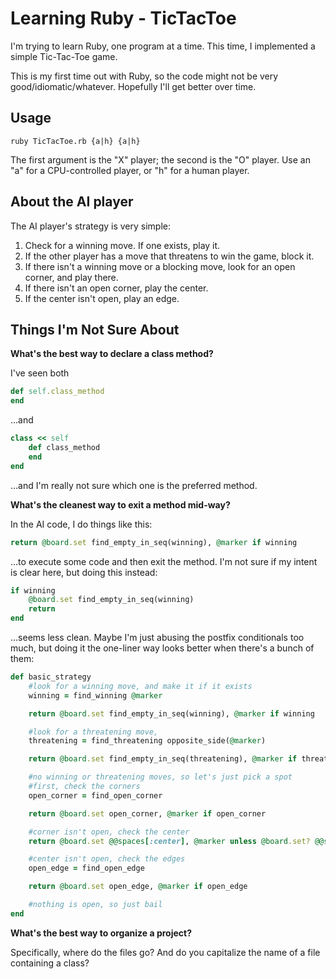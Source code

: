 # Learning Ruby - TicTacToe

I'm trying to learn Ruby, one program at a time. This time, I implemented a simple Tic-Tac-Toe game.

This is my first time out with Ruby, so the code might not be very good/idiomatic/whatever. Hopefully I'll get better over time.

## Usage

````
ruby TicTacToe.rb {a|h} {a|h}
````

The first argument is the "X" player; the second is the "O" player. Use an "a" for a CPU-controlled player, or "h" for a human player.

## About the AI player

The AI player's strategy is very simple:

1. Check for a winning move. If one exists, play it.
1. If the other player has a move that threatens to win the game, block it.
1. If there isn't a winning move or a blocking move, look for an open corner, and play there.
1. If there isn't an open corner, play the center.
1. If the center isn't open, play an edge.

## Things I'm Not Sure About

**What's the best way to declare a class method?**

I've seen both

````ruby
def self.class_method
end
````

...and

````ruby
class << self
	def class_method
	end
end
````

...and I'm really not sure which one is the preferred method.

**What's the cleanest way to exit a method mid-way?**

In the AI code, I do things like this:

````ruby
return @board.set find_empty_in_seq(winning), @marker if winning
````

...to execute some code and then exit the method. I'm not sure if my intent is clear here,
but doing this instead:

````ruby
if winning
	@board.set find_empty_in_seq(winning)
	return
end
````

...seems less clean. Maybe I'm just abusing the postfix conditionals too much, but doing it the one-liner way looks better when there's a bunch of them:

````ruby
def basic_strategy
	#look for a winning move, and make it if it exists
	winning = find_winning @marker

	return @board.set find_empty_in_seq(winning), @marker if winning

	#look for a threatening move,
	threatening = find_threatening opposite_side(@marker)

	return @board.set find_empty_in_seq(threatening), @marker if threatening

	#no winning or threatening moves, so let's just pick a spot
	#first, check the corners
	open_corner = find_open_corner

	return @board.set open_corner, @marker if open_corner

	#corner isn't open, check the center
	return @board.set @@spaces[:center], @marker unless @board.set? @@spaces[:center]

	#center isn't open, check the edges
	open_edge = find_open_edge

	return @board.set open_edge, @marker if open_edge

	#nothing is open, so just bail
end
````

**What's the best way to organize a project?**

Specifically, where do the files go? And do you capitalize the name of a file containing a class?
